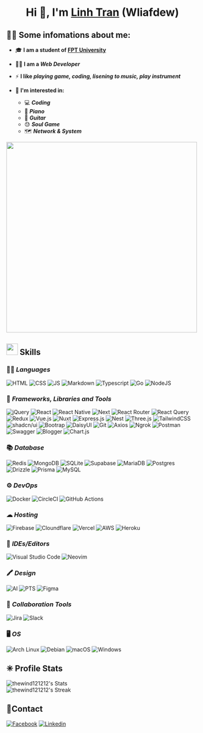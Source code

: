 
# <div align="center">Hi 👋, I'm <a href="https://bento.me/devt04" target="_blank">Linh Tran</a> (Wliafdew)</div>
## **💁‍♂️ Some infomations about me:**
- 🎓 **I am a student of [FPT University](https://daihoc.fpt.edu.vn/)**
- 👷‍♂️ **I am a ***Web Developer*****
- ⚡ **I like ***playing game, coding, lisening to music, play instrument*****
- 🙌 **I'm interested in:**
  
  - 💻 ***Coding***
  - 🎹 ***Piano***
  - 🎸 ***Guitar***
  - 😓 ***Soul Game***
  - 🗺 ***Network & System***
 
<img height="500px" src="https://i.pinimg.com/originals/39/c4/06/39c40664e3245b04ea8f5c035cbd5c8a.gif"/>

## **<img height="30px" img src="https://user-images.githubusercontent.com/74038190/212284087-bbe7e430-757e-4901-90bf-4cd2ce3e1852.gif"/> Skills** 
### 👨‍💻 ***Languages***
![HTML](https://img.shields.io/badge/HTML5-E34F26?style=for-the-badge&logo=html5&logoColor=white)
![CSS](https://img.shields.io/badge/CSS3-1572B6?style=for-the-badge&logo=css3&logoColor=white)
![JS](https://img.shields.io/badge/JavaScript-323330?style=for-the-badge&logo=javascript&logoColor=F7DF1E)
![Markdown](https://img.shields.io/badge/markdown-%23000000.svg?style=for-the-badge&logo=markdown&logoColor=white)
![Typescript](https://img.shields.io/badge/TypeScript-007ACC?style=for-the-badge&logo=typescript&logoColor=white)
![Go](https://img.shields.io/badge/Go-%2300ADD8.svg?&logo=go&style=for-the-badge&logoColor=white)
![NodeJS](https://img.shields.io/badge/node.js-6DA55F?style=for-the-badge&logo=node.js&logoColor=white)



### 🚀 ***Frameworks, Libraries and Tools***
![jQuery](https://img.shields.io/badge/jQuery-0769AD?logo=jquery&style=for-the-badge&logoColor=fff)
![React](https://img.shields.io/badge/react-%2320232a.svg?style=for-the-badge&logo=react&logoColor=%2361DAFB)
![React Native](https://img.shields.io/badge/React_Native-%2320232a.svg?logo=react&style=for-the-badge&logoColor=%2361DAFB)
![Next](https://img.shields.io/badge/next%20js-000000?style=for-the-badge&logo=nextdotjs&logoColor=white)
![React Router](https://img.shields.io/badge/React_Router-CA4245?style=for-the-badge&logo=react-router&logoColor=white)
![React Query](https://img.shields.io/badge/React_Query-FF4154?style=for-the-badge&logo=ReactQuery&logoColor=white)
![Redux](https://img.shields.io/badge/redux-%23593d88.svg?style=for-the-badge&logo=redux&logoColor=white)
![Vue.js](https://img.shields.io/badge/Vue.js-4FC08D?logo=vuedotjs&style=for-the-badge&logoColor=fff)
![Nuxt](https://img.shields.io/badge/Nuxt-002E3B?logo=nuxt&style=for-the-badge&logoColor=#00DC82)
![Express.js](https://img.shields.io/badge/express.js-%23404d59.svg?style=for-the-badge&logo=express&logoColor=%2361DAFB)
![Nest](https://img.shields.io/badge/Nest.js-%23E0234E.svg?logo=nestjs&style=for-the-badge&logoColor=white)
![Three.js](https://img.shields.io/badge/Three.js-000?logo=threedotjs&style=for-the-badge&logoColor=fff)
![TailwindCSS](https://img.shields.io/badge/tailwindcss-%2338B2AC.svg?style=for-the-badge&logo=tailwind-css&logoColor=white)
![shadcn/ui](https://img.shields.io/badge/shadcn%2Fui-000?logo=shadcnui&style=for-the-badge&logoColor=fff)
![Bootrap](https://img.shields.io/badge/Bootstrap-563D7C?style=for-the-badge&logo=bootstrap&logoColor=white)
![DaisyUI](https://img.shields.io/badge/DaisyUI-5A0EF8?logo=daisyui&style=for-the-badge&logoColor=fff)
![Git](https://img.shields.io/badge/GIT-E44C30?style=for-the-badge&logo=git&logoColor=white)
![Axios](https://img.shields.io/badge/axios-671ddf?&style=for-the-badge&logo=axios&logoColor=white)
![Ngrok](https://img.shields.io/badge/ngrok-140648?style=for-the-badge&logo=Ngrok&logoColor=white)
![Postman](https://img.shields.io/badge/Postman-FF6C37?style=for-the-badge&logo=Postman&logoColor=white)
![Swagger](https://img.shields.io/badge/Swagger-85EA2D?style=for-the-badge&logo=Swagger&logoColor=white)
![Blogger](https://img.shields.io/badge/Blogger-FF5722?style=for-the-badge&logo=blogger&logoColor=white)
![Chart.js](https://img.shields.io/badge/Chart.js-FF6384?logo=chartdotjs&style=for-the-badge&logoColor=fff)

### 📚 ***Database***
![Redis](https://img.shields.io/badge/Redis-%23DD0031.svg?logo=redis&style=for-the-badge&logoColor=white)
![MongoDB](https://img.shields.io/badge/MongoDB-%234ea94b.svg?style=for-the-badge&logo=mongodb&logoColor=white)
![SQLite](https://img.shields.io/badge/SQLite-%2307405e.svg?logo=sqlite&style=for-the-badge&logoColor=white)
![Supabase](https://img.shields.io/badge/Supabase-3FCF8E?logo=supabase&style=for-the-badge&logoColor=fff)
![MariaDB](https://img.shields.io/badge/MariaDB-003545?logo=mariadb&style=for-the-badge&logoColor=white)
![Postgres](https://img.shields.io/badge/Postgres-%23316192.svg?logo=postgresql&style=for-the-badge&logoColor=white)
![Drizzle](https://img.shields.io/badge/Drizzle-C5F74F?logo=drizzle&style=for-the-badge&logoColor=000)
![Prisma](https://img.shields.io/badge/Prisma-2D3748?logo=prisma&style=for-the-badge&logoColor=white)
![MySQL](https://img.shields.io/badge/mysql-%2300f.svg?style=for-the-badge&logo=mysql&logoColor=white)

### ⚙️ ***DevOps***
![Docker](https://img.shields.io/badge/docker-%230db7ed.svg?style=for-the-badge&logo=docker&logoColor=white)
![CircleCI](https://img.shields.io/badge/CircleCI-343434?logo=circleci&style=for-the-badge&logoColor=fff)
![GitHub Actions](https://img.shields.io/badge/GitHub_Actions-2088FF?logo=github-actions&style=for-the-badge&logoColor=white)


### ☁ ***Hosting***
![Firebase](https://img.shields.io/badge/firebase-%23039BE5.svg?style=for-the-badge&logo=firebase)
![Cloundflare](https://img.shields.io/badge/Cloudflare-F38020?style=for-the-badge&logo=Cloudflare&logoColor=white)
![Vercel](https://img.shields.io/badge/vercel-%23000000.svg?style=for-the-badge&logo=vercel&logoColor=white)
![AWS](https://img.shields.io/badge/AWS-%23FF9900.svg?logo=amazon-web-services&style=for-the-badge&logoColor=white)
![Heroku](https://img.shields.io/badge/Heroku-430098?logo=heroku&style=for-the-badge&logoColor=fffe)


### 🔌 ***IDEs/Editors***
![Visual Studio Code](https://img.shields.io/badge/Visual%20Studio%20Code-0078d7.svg?style=for-the-badge&logo=visual-studio-code&logoColor=white)
![Neovim](https://img.shields.io/badge/Neovim-57A143?logo=neovim&style=for-the-badge&logoColor=fff)


### 🖍  ***Design***
![AI](https://img.shields.io/badge/Adobe%20Illustrator-FF9A00?style=for-the-badge&logo=adobe%20illustrator&logoColor=white)
![PTS](https://img.shields.io/badge/Adobe%20Photoshop-31A8FF?style=for-the-badge&logo=Adobe%20Photoshop&logoColor=black)
![Figma](https://img.shields.io/badge/Figma-F24E1E?style=for-the-badge&logo=figma&logoColor=white)

###  🤝  ***Collaboration Tools***
![Jira](https://img.shields.io/badge/Jira-0052CC?logo=jira&lstyle=for-the-badge&style=for-the-badge&ogoColor=fff)
![Slack](https://img.shields.io/badge/Slack-4A154B?logo=slack&style=for-the-badge&logoColor=fff)

### 🖥️  ***OS***
![Arch Linux](https://img.shields.io/badge/Arch%20Linux-1793D1?logo=arch-linux&style=for-the-badge&logoColor=fff)
![Debian](https://img.shields.io/badge/Debian-A81D33?logo=debian&lstyle=for-the-badge&style=for-the-badge&ogoColor=fff)
![macOS](https://img.shields.io/badge/macOS-000000?logo=apple&style=for-the-badge&logoColor=F0F0F0)
![Windows](https://custom-icon-badges.demolab.com/badge/Windows-0078D6?logo=windows11&style=for-the-badge&logoColor=white)

## ✳ **Profile Stats**
![thewind121212's Stats](https://github-readme-stats.vercel.app/api?username=thewind121212&theme=nightowl&show_icons=true&hide_border=false&count_private=true)
<br/>
![thewind121212's Streak](https://github-readme-streak-stats.herokuapp.com/?user=thewind121212&theme=nightowl&hide_border=false)

## 📱**Contact**
[![Facebook](https://img.shields.io/badge/Facebook-1877F2?style=for-the-badge&logo=facebook&logoColor=white)](https://www.facebook.com/tranduylinh.linh.5/)
[![Linkedin](https://img.shields.io/badge/LinkedIn-0077B5?style=for-the-badge&logo=linkedin&logoColor=white)](https://www.linkedin.com/in/tr%E1%BA%A7n-duy-linh-5988a5180/)

